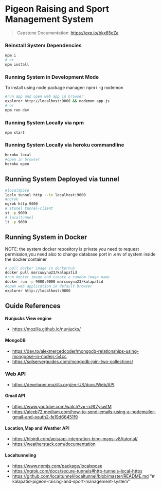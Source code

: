  # Pigeon Raising and Sport Management System


> Capstone Documentation: https://exe.io/bkx85cZa

### Reinstall System Dependencies

```sh
npm i
# or
npm install
```

### Running System in Development Mode
To install using node package manager: npm i -g nodemon
```sh
#run app and open web app in browser 
explorer http://localhost:9000 && nodemon app.js
# or
npm run dev
```

### Running System Locally via npm
```
npm start
```
### Running System Locally via heroku commandline
```sh
heroku local
#open in browser
heroku open
```

## Running System Deployed via tunnel
```sh
#localXpose
loclx tunnel http --to localhost:9000
#ngrok
ngrok http 9000
# stunel tunnel-client
st -p 9000
# localtunnel
lt -p 9000
```

## Running System in Docker
NOTE: the system docker repository is private you need to request permission,you need also to change database port in .env of system inside the docker container
```sh
# pull docker image in dockerhub
docker pull marcuwynu23/kalapatid
#run docker image and create a random image name
docker run -p 9000:9000 marcuwynu23/kalapatid
#open web application in default browser
explorer http://localhost:9000
```

## Guide References
#### Nunjucks View engine
- https://mozilla.github.io/nunjucks/

#### MongoDB
- https://dev.to/alexmercedcoder/mongodb-relationships-using-mongoose-in-nodejs-54cc
- https://sqlserverguides.com/mongodb-join-two-collections/

### Web API
- https://developer.mozilla.org/en-US/docs/Web/API

#### Gmail API
- https://www.youtube.com/watch?v=-rcRf7yswfM
- https://alexb72.medium.com/how-to-send-emails-using-a-nodemailer-gmail-and-oauth2-fe19d66451f9

#### Location,Map and Weather API 
- https://hibirdi.com/apis/api-integration-bing-maps-v8/tutorial/
- https://weatherstack.com/documentation


#### Localtunneling 
- https://www.npmjs.com/package/localxpose
- https://ngrok.com/docs/secure-tunnels#http-tunnels-local-https
- https://github.com/localtunnel/localtunnel/blob/master/README.md
"# kalapatid-pigeon-raising-and-sport-management-system" 
